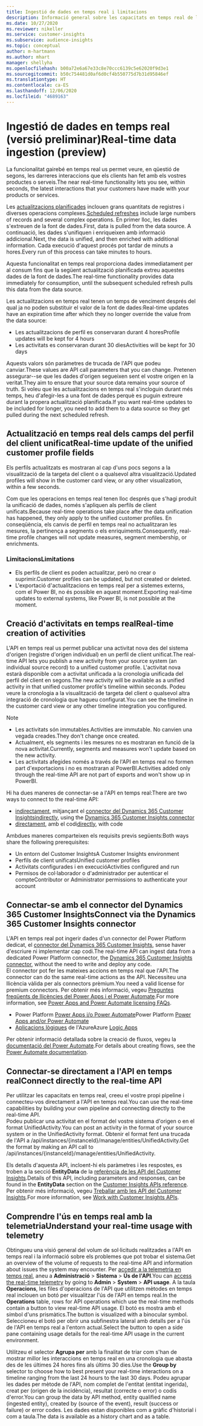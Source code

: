 ```yaml
---
title: Ingestió de dades en temps real i limitacions
description: Informació general sobre les capacitats en temps real de les conclusions del públic.
ms.date: 10/27/2020
ms.reviewer: nikeller
ms.service: customer-insights
ms.subservice: audience-insights
ms.topic: conceptual
author: m-hartmann
ms.author: mhart
manager: shellyha
ms.openlocfilehash: b00a72e6a67e33c8e70ccc6139c5e62020f9d3e1
ms.sourcegitcommit: b50c754481d0af6d0cf4b550775d7b31d95846ef
ms.translationtype: HT
ms.contentlocale: ca-ES
ms.lasthandoff: 12/06/2020
ms.locfileid: "4689163"
---
```

# <a name="real-time-data-ingestion-preview"></a><span data-ttu-id="abb0c-103">Ingestió de dades en temps real (versió preliminar)</span><span class="sxs-lookup"><span data-stu-id="abb0c-103">Real-time data ingestion (preview)</span></span>

<span data-ttu-id="abb0c-104">La funcionalitat gairebé en temps real us permet veure, en qüestió de segons, les darreres interaccions que els clients han fet amb els vostres productes o serveis.</span><span class="sxs-lookup"><span data-stu-id="abb0c-104">The near real-time functionality lets you see, within seconds, the latest interactions that your customers have made with your products or services.</span></span>

<span data-ttu-id="abb0c-105">Les [actualitzacions planificades](system.md#schedule-tab) inclouen grans quantitats de registres i diverses operacions complexes.</span><span class="sxs-lookup"><span data-stu-id="abb0c-105">[Scheduled refreshes](system.md#schedule-tab) include large numbers of records and several complex operations.</span></span> <span data-ttu-id="abb0c-106">En primer lloc, les dades s'extreuen de la font de dades.</span><span class="sxs-lookup"><span data-stu-id="abb0c-106">First, data is pulled from the data source.</span></span> <span data-ttu-id="abb0c-107">A continuació, les dades s'unifiquen i enriqueixen amb informació addicional.</span><span class="sxs-lookup"><span data-stu-id="abb0c-107">Next, the data is unified, and then enriched with additional information.</span></span> <span data-ttu-id="abb0c-108">Cada execució d'aquest procés pot tardar de minuts a hores.</span><span class="sxs-lookup"><span data-stu-id="abb0c-108">Every run of this process can take minutes to hours.</span></span>

<span data-ttu-id="abb0c-109">Aquesta funcionalitat en temps real proporciona dades immediatament per al consum fins que la següent actualització planificada extreu aquestes dades de la font de dades.</span><span class="sxs-lookup"><span data-stu-id="abb0c-109">The real-time functionality provides data immediately for consumption, until the subsequent scheduled refresh pulls this data from the data source.</span></span>

<span data-ttu-id="abb0c-110">Les actualitzacions en temps real tenen un temps de venciment després del qual ja no poden substituir el valor de la font de dades:</span><span class="sxs-lookup"><span data-stu-id="abb0c-110">Real-time updates have an expiration time after which they no longer override the value from the data source:</span></span>

- <span data-ttu-id="abb0c-111">Les actualitzacions de perfil es conservaran durant 4 hores</span><span class="sxs-lookup"><span data-stu-id="abb0c-111">Profile updates will be kept for 4 hours</span></span>
- <span data-ttu-id="abb0c-112">Les activitats es conservaran durant 30 dies</span><span class="sxs-lookup"><span data-stu-id="abb0c-112">Activities will be kept for 30 days</span></span>

<span data-ttu-id="abb0c-113">Aquests valors són paràmetres de trucada de l'API que podeu canviar.</span><span class="sxs-lookup"><span data-stu-id="abb0c-113">These values are API call parameters that you can change.</span></span> <span data-ttu-id="abb0c-114">Pretenen assegurar--se que les dades d'origen segueixen sent el vostre origen en la veritat.</span><span class="sxs-lookup"><span data-stu-id="abb0c-114">They aim to ensure that your source data remains your source of truth.</span></span> <span data-ttu-id="abb0c-115">Si voleu que les actualitzacions en temps real s'incloguin durant més temps, heu d'afegir-les a una font de dades perquè es puguin extreure durant la propera actualització planificada.</span><span class="sxs-lookup"><span data-stu-id="abb0c-115">If you want real-time updates to be included for longer, you need to add them to a data source so they get pulled during the next scheduled refresh.</span></span>

## <a name="real-time-update-of-the-unified-customer-profile-fields"></a><span data-ttu-id="abb0c-116">Actualització en temps real dels camps del perfil del client unificat</span><span class="sxs-lookup"><span data-stu-id="abb0c-116">Real-time update of the unified customer profile fields</span></span>

<span data-ttu-id="abb0c-117">Els perfils actualitzats es mostraran al cap d'uns pocs segons a la visualització de la targeta del client o a qualsevol altra visualització.</span><span class="sxs-lookup"><span data-stu-id="abb0c-117">Updated profiles will show in the customer card view, or any other visualization, within a few seconds.</span></span>

<span data-ttu-id="abb0c-118">Com que les operacions en temps real tenen lloc després que s'hagi produït la unificació de dades, només s'apliquen als perfils de client unificats.</span><span class="sxs-lookup"><span data-stu-id="abb0c-118">Because real-time operations take place after the data unification has happened, they only apply to the unified customer profiles.</span></span> <span data-ttu-id="abb0c-119">En conseqüència, els canvis de perfil en temps real no actualitzaran les mesures, la pertinença a segments o els enriquiments.</span><span class="sxs-lookup"><span data-stu-id="abb0c-119">Consequently, real-time profile changes will not update measures, segment membership, or enrichments.</span></span>

### <a name="limitations"></a><span data-ttu-id="abb0c-120">Limitacions</span><span class="sxs-lookup"><span data-stu-id="abb0c-120">Limitations</span></span>

- <span data-ttu-id="abb0c-121">Els perfils de client es poden actualitzar, però no crear o suprimir.</span><span class="sxs-lookup"><span data-stu-id="abb0c-121">Customer profiles can be updated, but not created or deleted.</span></span>
- <span data-ttu-id="abb0c-122">L'exportació d'actualitzacions en temps real per a sistemes externs, com el Power BI, no és possible en aquest moment.</span><span class="sxs-lookup"><span data-stu-id="abb0c-122">Exporting real-time updates to external systems, like Power BI, is not possible at the moment.</span></span>

## <a name="real-time-creation-of-activities"></a><span data-ttu-id="abb0c-123">Creació d'activitats en temps real</span><span class="sxs-lookup"><span data-stu-id="abb0c-123">Real-time creation of activities</span></span>

<span data-ttu-id="abb0c-124">L'API en temps real us permet publicar una activitat nova des del sistema d'origen (registre d'origen individual) en un perfil de client unificat.</span><span class="sxs-lookup"><span data-stu-id="abb0c-124">The real-time API lets you publish a new activity from your source system (an individual source record) to a unified customer profile.</span></span> <span data-ttu-id="abb0c-125">L'activitat nova estarà disponible com a activitat unificada a la cronologia unificada del perfil del client en segons.</span><span class="sxs-lookup"><span data-stu-id="abb0c-125">The new activity will be available as a unified activity in that unified customer profile's timeline within seconds.</span></span> <span data-ttu-id="abb0c-126">Podeu veure la cronologia a la visualització de targeta del client o qualsevol altra integració de cronologia que hagueu configurat.</span><span class="sxs-lookup"><span data-stu-id="abb0c-126">You can see the timeline in the customer card view or any other timeline integration you configured.</span></span>

> [!NOTE]
>
> - <span data-ttu-id="abb0c-127">Les activitats són immutables.</span><span class="sxs-lookup"><span data-stu-id="abb0c-127">Activities are immutable.</span></span> <span data-ttu-id="abb0c-128">No canvien una vegada creades.</span><span class="sxs-lookup"><span data-stu-id="abb0c-128">They don't change once created.</span></span>
> - <span data-ttu-id="abb0c-129">Actualment, els segments i les mesures no es mostraran en funció de la nova activitat.</span><span class="sxs-lookup"><span data-stu-id="abb0c-129">Currently, segments and measures won't update based on the new activity.</span></span>
> - <span data-ttu-id="abb0c-130">Les activitats afegides només a través de l'API en temps real no formen part d'exportacions i no es mostraran al PowerBI.</span><span class="sxs-lookup"><span data-stu-id="abb0c-130">Activities added only through the real-time API are not part of exports and won't show up in PowerBI.</span></span>

<span data-ttu-id="abb0c-131">Hi ha dues maneres de connectar-se a l'API en temps real:</span><span class="sxs-lookup"><span data-stu-id="abb0c-131">There are two ways to connect to the real-time API:</span></span>

- <span data-ttu-id="abb0c-132">[indirectament](#connect-via-the-dynamics-365-customer-insights-connector), mitjançant el [connector del Dynamics 365 Customer Insights](https://docs.microsoft.com/connectors/customerinsights/)</span><span class="sxs-lookup"><span data-stu-id="abb0c-132">[indirectly](#connect-via-the-dynamics-365-customer-insights-connector), using the [Dynamics 365 Customer Insights connector](https://docs.microsoft.com/connectors/customerinsights/)</span></span>
- <span data-ttu-id="abb0c-133">[directament](#connect-directly-to-the-real-time-api), amb el codi</span><span class="sxs-lookup"><span data-stu-id="abb0c-133">[directly](#connect-directly-to-the-real-time-api), with code</span></span>

<span data-ttu-id="abb0c-134">Ambdues maneres comparteixen els requisits previs següents:</span><span class="sxs-lookup"><span data-stu-id="abb0c-134">Both ways share the following prerequisites:</span></span>

- <span data-ttu-id="abb0c-135">Un entorn del Customer Insights</span><span class="sxs-lookup"><span data-stu-id="abb0c-135">A Customer Insights environment</span></span>
- <span data-ttu-id="abb0c-136">Perfils de client unificats</span><span class="sxs-lookup"><span data-stu-id="abb0c-136">Unified customer profiles</span></span>
- <span data-ttu-id="abb0c-137">Activitats configurades i en execució</span><span class="sxs-lookup"><span data-stu-id="abb0c-137">Activities configured and run</span></span>
- <span data-ttu-id="abb0c-138">Permisos de col·laborador o d'administrador per autenticar el compte</span><span class="sxs-lookup"><span data-stu-id="abb0c-138">Contributor or Administrator permissions to authenticate your account</span></span>

## <a name="connect-via-the-dynamics-365-customer-insights-connector"></a><span data-ttu-id="abb0c-139">Connectar-se amb el connector del Dynamics 365 Customer Insights</span><span class="sxs-lookup"><span data-stu-id="abb0c-139">Connect via the Dynamics 365 Customer Insights connector</span></span>

<span data-ttu-id="abb0c-140">L'API en temps real pot ingerir dades d'un connector del Power Platform dedicat, el [connector del Dynamics 365 Customer Insights](https://docs.microsoft.com/connectors/customerinsights/), sense haver d'escriure ni implementar cap codi.</span><span class="sxs-lookup"><span data-stu-id="abb0c-140">The real-time API can ingest data from a dedicated Power Platform connector, the [Dynamics 365 Customer Insights connector](https://docs.microsoft.com/connectors/customerinsights/), without the need to write and deploy any code.</span></span>    
<span data-ttu-id="abb0c-141">El connector pot fer les mateixes accions en temps real que l'API.</span><span class="sxs-lookup"><span data-stu-id="abb0c-141">The connector can do the same real-time actions as the API.</span></span> <span data-ttu-id="abb0c-142">Necessiteu una llicència vàlida per als connectors prèmium.</span><span class="sxs-lookup"><span data-stu-id="abb0c-142">You need a valid license for premium connectors.</span></span> <span data-ttu-id="abb0c-143">Per obtenir més informació, vegeu [Preguntes freqüents de llicències del Power Apps i el Power Automate](https://docs.microsoft.com/power-platform/admin/powerapps-flow-licensing-faq).</span><span class="sxs-lookup"><span data-stu-id="abb0c-143">For more information, see [Power Apps and Power Automate licensing FAQs](https://docs.microsoft.com/power-platform/admin/powerapps-flow-licensing-faq).</span></span>

- <span data-ttu-id="abb0c-144">Power Platform [Power Apps i/o Power Automate](https://docs.microsoft.com/connectors/)</span><span class="sxs-lookup"><span data-stu-id="abb0c-144">Power Platform [Power Apps and/or Power Automate](https://docs.microsoft.com/connectors/)</span></span>
- <span data-ttu-id="abb0c-145">[Aplicacions lògiques](https://docs.microsoft.com/azure/connectors/apis-list) de l'Azure</span><span class="sxs-lookup"><span data-stu-id="abb0c-145">Azure [Logic Apps](https://docs.microsoft.com/azure/connectors/apis-list)</span></span>

<span data-ttu-id="abb0c-146">Per obtenir informació detallada sobre la creació de fluxos, vegeu la [documentació del Power Automate](https://docs.microsoft.com/power-automate/).</span><span class="sxs-lookup"><span data-stu-id="abb0c-146">For details about creating flows, see the [Power Automate documentation](https://docs.microsoft.com/power-automate/).</span></span>

## <a name="connect-directly-to-the-real-time-api"></a><span data-ttu-id="abb0c-147">Connectar-se directament a l'API en temps real</span><span class="sxs-lookup"><span data-stu-id="abb0c-147">Connect directly to the real-time API</span></span>

<span data-ttu-id="abb0c-148">Per utilitzar les capacitats en temps real, creeu el vostre propi pipeline i connecteu-vos directament a l'API en temps real.</span><span class="sxs-lookup"><span data-stu-id="abb0c-148">You can use the real-time capabilities by building your own pipeline and connecting directly to the real-time API.</span></span>    
<span data-ttu-id="abb0c-149">Podeu publicar una activitat en el format del vostre sistema d'origen o en el format UnifiedActivity.</span><span class="sxs-lookup"><span data-stu-id="abb0c-149">You can post an activity in the format of your source system or in the UnifiedActivity format.</span></span> <span data-ttu-id="abb0c-150">Obtenir el format fent una trucada de l'API a /api/instances/{instanceId}/manage/entities/UnifiedActivity.</span><span class="sxs-lookup"><span data-stu-id="abb0c-150">Get the format by making an API call to /api/instances/{instanceId}/manage/entities/UnifiedActivity.</span></span>

<span data-ttu-id="abb0c-151">Els detalls d'aquesta API, incloent-hi els paràmetres i les respostes, es troben a la secció **EntityData** de la [referència de les API del Customer Insights](https://developer.ci.ai.dynamics.com/api-details#api=CustomerInsights).</span><span class="sxs-lookup"><span data-stu-id="abb0c-151">Details of this API, including parameters and responses, can be found in the **EntityData** section on the [Customer Insights APIs reference](https://developer.ci.ai.dynamics.com/api-details#api=CustomerInsights).</span></span> <span data-ttu-id="abb0c-152">Per obtenir més informació, vegeu [Treballar amb les API del Customer Insights](apis.md).</span><span class="sxs-lookup"><span data-stu-id="abb0c-152">For more information, see [Work with Customer Insights APIs](apis.md).</span></span>

## <a name="understand-your-real-time-usage-with-telemetry"></a><span data-ttu-id="abb0c-153">Comprendre l'ús en temps real amb la telemetria</span><span class="sxs-lookup"><span data-stu-id="abb0c-153">Understand your real-time usage with telemetry</span></span>

<span data-ttu-id="abb0c-154">Obtingueu una visió general del volum de sol·licituds realitzades a l'API en temps real i la informació sobre els problemes que pot trobar el sistema.</span><span class="sxs-lookup"><span data-stu-id="abb0c-154">Get an overview of the volume of requests to the real-time API and information about issues the system may encounter.</span></span> <span data-ttu-id="abb0c-155">Per [accedir a la telemetria en temps real](system.md#api-usage-tab), aneu a **Administració** > **Sistema** > **Ús de l'API**.</span><span class="sxs-lookup"><span data-stu-id="abb0c-155">You can [access the real-time telemetry](system.md#api-usage-tab) by going to **Admin** > **System** > **API usage**.</span></span> <span data-ttu-id="abb0c-156">A la taula **Operacions**, les files d'operacions de l'API que utilitzen mètodes en temps real inclouen un botó per visualitzar l'ús de l'API en temps real.</span><span class="sxs-lookup"><span data-stu-id="abb0c-156">In the **Operations** table, rows for API operations which use the real-time methods contain a button to view real-time API usage.</span></span> <span data-ttu-id="abb0c-157">El botó es mostra amb el símbol d'uns prismàtics.</span><span class="sxs-lookup"><span data-stu-id="abb0c-157">The button is visualized with a binocular symbol.</span></span> <span data-ttu-id="abb0c-158">Seleccioneu el botó per obrir una subfinestra lateral amb detalls per a l'ús de l'API en temps real a l'entorn actual.</span><span class="sxs-lookup"><span data-stu-id="abb0c-158">Select the button to open a side pane containing usage details for the real-time API usage in the current environment.</span></span>

<span data-ttu-id="abb0c-159">Utilitzeu el selector **Agrupa per** amb la finalitat de triar com s'han de mostrar millor les interaccions en temps real en una cronologia que abasta des de les últimes 24 hores fins als últims 30 dies.</span><span class="sxs-lookup"><span data-stu-id="abb0c-159">Use the **Group by** selector to choose how to best present your real-time interactions on a timeline ranging from the last 24 hours to the last 30 days.</span></span> <span data-ttu-id="abb0c-160">Podeu agrupar les dades per mètode de l'API, nom complet de l'entitat (entitat ingerida), creat per (origen de la incidència), resultat (correcte o error) o codis d'error.</span><span class="sxs-lookup"><span data-stu-id="abb0c-160">You can group the data by API method, entity qualified name (ingested entity), created by (source of the event), result (success or failure) or error codes.</span></span> <span data-ttu-id="abb0c-161">Les dades estan disponibles com a gràfic d'historial i com a taula.</span><span class="sxs-lookup"><span data-stu-id="abb0c-161">The data is available as a history chart and as a table.</span></span>

